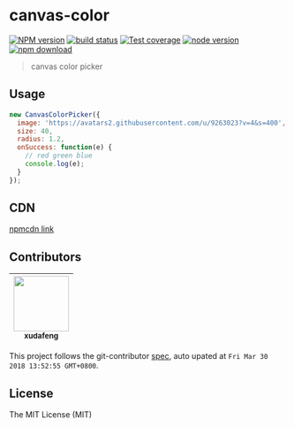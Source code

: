 # canvas-color

[![NPM version][npm-image]][npm-url]
[![build status][travis-image]][travis-url]
[![Test coverage][coveralls-image]][coveralls-url]
[![node version][node-image]][node-url]
[![npm download][download-image]][download-url]

[npm-image]: https://img.shields.io/npm/v/canvas-color.svg?style=flat-square
[npm-url]: https://npmjs.org/package/canvas-color
[travis-image]: https://img.shields.io/travis/xudafeng/canvas-color.svg?style=flat-square
[travis-url]: https://travis-ci.org/xudafeng/canvas-color
[coveralls-image]: https://img.shields.io/coveralls/xudafeng/canvas-color.svg?style=flat-square
[coveralls-url]: https://coveralls.io/r/xudafeng/canvas-color?branch=master
[node-image]: https://img.shields.io/badge/node.js-%3E=_8-green.svg?style=flat-square
[node-url]: http://nodejs.org/download/
[download-image]: https://img.shields.io/npm/dm/canvas-color.svg?style=flat-square
[download-url]: https://npmjs.org/package/canvas-color

> canvas color picker

## Usage

```javascript
new CanvasColorPicker({
  image: 'https://avatars2.githubusercontent.com/u/9263023?v=4&s=400',
  size: 40,
  radius: 1.2,
  onSuccess: function(e) {
    // red green blue
    console.log(e);
  }
});
```

## CDN

[npmcdn link](//npmcdn.com/canvas-color@latest/picker.js)

<!-- GITCONTRIBUTOR_START -->

## Contributors

|[<img src="https://avatars1.githubusercontent.com/u/1011681?v=4" width="100px;"/><br/><sub><b>xudafeng</b></sub>](https://github.com/xudafeng)<br/>
| :---: |


This project follows the git-contributor [spec](https://github.com/xudafeng/git-contributor), auto upated at `Fri Mar 30 2018 13:52:55 GMT+0800`.

<!-- GITCONTRIBUTOR_END -->

## License

The MIT License (MIT)
